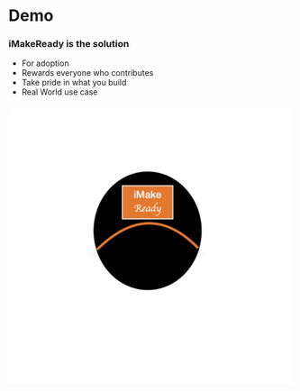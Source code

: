# Demo

### iMakeReady is the solution
* For adoption
* Rewards everyone who contributes
* Take pride in what you build
* Real World use case


##### 
<img src="https://github.com/DrasticInc/drasticinc.github.io/blob/main/imklogo.jpg?raw=true">

